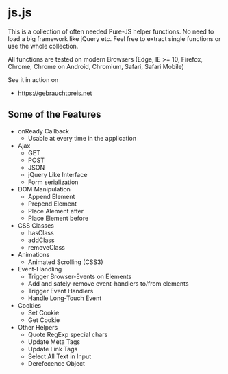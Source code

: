 # js.js
This is a collection of often needed Pure-JS helper functions. No need to load a big framework like jQuery etc.
Feel free to extract single functions or use the whole collection.

All functions are tested on modern Browsers (Edge, IE >= 10, Firefox, Chrome, Chrome on Android, Chromium, Safari, Safari Mobile)

See it in action on
* https://gebrauchtpreis.net



## Some of the Features
* onReady Callback
  * Usable at every time in the application
* Ajax 
  * GET
  * POST
  * JSON
  * jQuery Like Interface
  * Form serialization
* DOM Manipulation
  * Append Element
  * Prepend Element
  * Place Alement after
  * Place Element before
* CSS Classes
  * hasClass
  * addClass
  * removeClass
* Animations
  * Animated Scrolling (CSS3)
* Event-Handling
  * Trigger Browser-Events on Elements
  * Add and safely-remove event-handlers to/from elements
  * Trigger Event Handlers
  * Handle Long-Touch Event
* Cookies
  * Set Cookie
  * Get Cookie
* Other Helpers
  * Quote RegExp special chars
  * Update Meta Tags
  * Update Link Tags
  * Select All Text in Input
  * Derefecence Object

